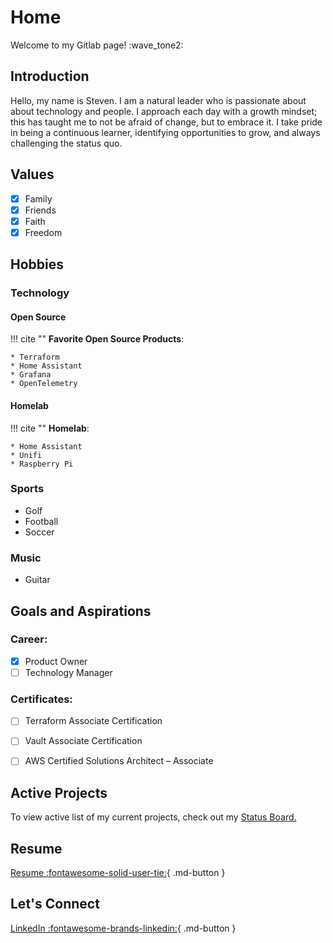 # Home
Welcome to my Gitlab page! :wave_tone2:

## Introduction
Hello, my name is Steven. I am a natural leader who is passionate about about technology and people. I approach each day with a growth mindset; this has taught me to not be afraid of change, but to embrace it. I take pride in being a continuous learner, identifying opportunities to grow, and always challenging the status quo.

## Values
- [x] Family
- [x] Friends
- [x] Faith
- [x] Freedom

## Hobbies

### Technology
#### Open Source

!!! cite ""
    **Favorite Open Source Products**:

    * Terraform
    * Home Assistant
    * Grafana
    * OpenTelemetry

#### Homelab

!!! cite ""
    **Homelab**:

    * Home Assistant
    * Unifi
    * Raspberry Pi

### Sports
- Golf
- Football
- Soccer

### Music
- Guitar

## Goals and Aspirations
### Career:
- [x] Product Owner
- [ ] Technology Manager

### Certificates:
- [ ] Terraform Associate Certification
- [ ] Vault Associate Certification
- [ ] AWS Certified Solutions Architect – Associate



## Active Projects
 To view active list of my current projects, check out my [Status Board.](https://github.com/users/stevejoluc/projects/2#column-16610887)

## Resume
[Resume :fontawesome-solid-user-tie:](https://registry.jsonresume.org/stevejoluc){ .md-button }

## Let's Connect

[LinkedIn :fontawesome-brands-linkedin:](https://www.linkedin.com/in/steven-lucero/){ .md-button }
